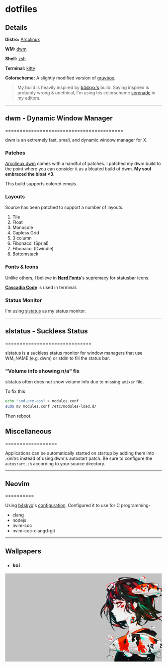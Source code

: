 # dotfiles

## Details

**Distro:** [Arcolinux](https://arcolinux.com)

**WM:** [dwm](https://dwm.suckless.org/)

**Shell:** [zsh](https://github.com/zsh-users/zsh)

**Terminal:** [kitty](https://sw.kovidgoyal.net/kitty/)

**Colorscheme:** A slightly modified version of [gruvbox](https://github.com/morhetz/gruvbox).

> My build is heavily inspired by [b4skyx's](https://github.com/b4skyx) build. Saying inspired is probably wrong & unethical, I'm using his colorscheme [serenade](https://github.com/b4skyx/serenade) in my editors. 

---

## dwm - Dynamic Window Manager
 =========================================

dwm is an extremely fast, small, and dynamic window manager for X.

### Patches
[Arcolinux dwm](https://www.arcolinuxd.com/category/dwm/) comes with a handful of patches. I patched my dwm build to the point where you can consider it as a bloated build of dwm. **My soul embraced the bloat <3**.

This build supports colored emojis.

### Layouts

Source has been patched to support a number of layouts.

1. Tile
2. Float
3. Monocole
4. Gapless Grid
5. 3 column
6. Fibonacci (Sprial)
7. Fibonacci (Dwindle)
8. Bottomstack

### Fonts & Icons

Unlike others, I believe in [**Nerd Fonts**](https://www.nerdfonts.com/)'s supremacy for statusbar icons.

[**Cascadia Code**](https://github.com/microsoft/cascadia-code) is used in terminal.

### Status Monitor

I'm using [slstatus](https://github.com/drkhsh/slstatus) as my status monitor.

---

## slstatus - Suckless Status
==============================

slstatus is a suckless status monitor for window managers that use WM_NAME
(e.g. dwm) or stdin to fill the status bar.

### "Volume info showing n/a" fix

slstatus often does not show volumn info due to missing `amixer` file.

To fix this
```bash
echo "snd-pcm-oss" > modules.conf
sudo mv modules.conf /etc/modules-load.d/
```
Then reboot.



## Miscellaneous
==================

Applications can be automatically started on startup by adding them into .xinitrc instead of using dwm's autostart patch. Be sure to configure the `autostart.sh` according to your source directory.

---

## Neovim
==========

Using [b4skyx](https://github.com/b4skyx)'s [configuration](https://github.com/b4skyx/dotfiles/tree/master/.config/nvim). Configured it to use for C programming-
- clang
- nodejs
- nvim-coc
- nvim-coc-clangd-git

---



## Wallpapers
- ### koi 
![koi](wallpapers/koi.jpg)

